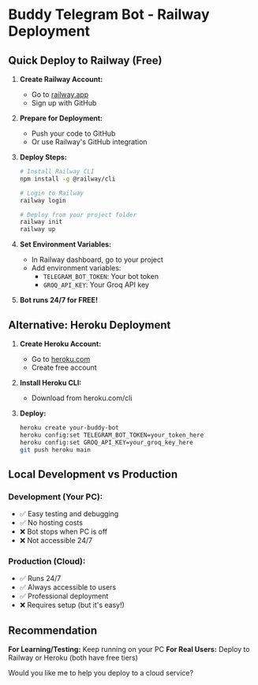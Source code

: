 # Buddy Telegram Bot - Railway Deployment

## Quick Deploy to Railway (Free)

1. **Create Railway Account:**
   - Go to [railway.app](https://railway.app)
   - Sign up with GitHub

2. **Prepare for Deployment:**
   - Push your code to GitHub
   - Or use Railway's GitHub integration

3. **Deploy Steps:**
   ```bash
   # Install Railway CLI
   npm install -g @railway/cli
   
   # Login to Railway
   railway login
   
   # Deploy from your project folder
   railway init
   railway up
   ```

4. **Set Environment Variables:**
   - In Railway dashboard, go to your project
   - Add environment variables:
     - `TELEGRAM_BOT_TOKEN`: Your bot token
     - `GROQ_API_KEY`: Your Groq API key

5. **Bot runs 24/7 for FREE!**

## Alternative: Heroku Deployment

1. **Create Heroku Account:**
   - Go to [heroku.com](https://heroku.com)
   - Create free account

2. **Install Heroku CLI:**
   - Download from heroku.com/cli

3. **Deploy:**
   ```bash
   heroku create your-buddy-bot
   heroku config:set TELEGRAM_BOT_TOKEN=your_token_here
   heroku config:set GROQ_API_KEY=your_groq_key_here
   git push heroku main
   ```

## Local Development vs Production

### Development (Your PC):
- ✅ Easy testing and debugging
- ✅ No hosting costs
- ❌ Bot stops when PC is off
- ❌ Not accessible 24/7

### Production (Cloud):
- ✅ Runs 24/7
- ✅ Always accessible to users
- ✅ Professional deployment
- ❌ Requires setup (but it's easy!)

## Recommendation

**For Learning/Testing:** Keep running on your PC
**For Real Users:** Deploy to Railway or Heroku (both have free tiers)

Would you like me to help you deploy to a cloud service?